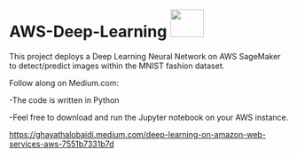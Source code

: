 # AWS-Deep-Learning <img src="https://user-images.githubusercontent.com/37382927/110361629-24708100-7ff5-11eb-8214-b92c2696f2eb.png" width="60" height="50">

This project deploys a Deep Learning Neural Network on AWS SageMaker to detect/predict images within the MNIST fashion dataset.

Follow along on Medium.com: 

-The code is written in Python

-Feel free to download and run the Jupyter notebook on your AWS instance.

https://ghayathalobaidi.medium.com/deep-learning-on-amazon-web-services-aws-7551b7331b7d
